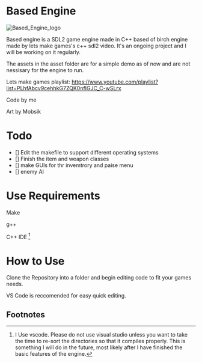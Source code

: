 # Based Engine

![Based_Engine_logo](https://user-images.githubusercontent.com/76536315/235335455-d4e34e22-4040-49be-ba77-31bdb6cd34b4.png)

Based engine is a SDL2 game engine made in C++ based of birch engine made by lets make games's c++ sdl2 video. It's an ongoing project and I will be working on it regularly.

The assets in the asset folder are for a simple demo as of now and are not nessisary for the engine to run.

Lets make games playlist:
https://www.youtube.com/playlist?list=PLhfAbcv9cehhkG7ZQK0nfIGJC_C-wSLrx

Code by me

Art by Mobsik

# Todo

- [] Edit the makefile to support different operating systems
- [] Finish the item and weapon classes
- [] make GUIs for thr invemtrory and paise menu
- [] enemy AI

# Use Requirements

Make

g++

C++ IDE [^1]

[^1]: I Use vscode. Please do not use visual studio unless you want to take the time to re-sort the directories so that it compiles properly. This is something I will do in the future, most likely after I have finished the basic features of the engine.

# How to Use

Clone the Repository into a folder and begin editing code to fit your games needs. 

VS Code is reccomended for easy quick editing.

## Footnotes

